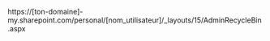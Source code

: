 https://[ton-domaine]-my.sharepoint.com/personal/[nom_utilisateur]/_layouts/15/AdminRecycleBin.aspx
